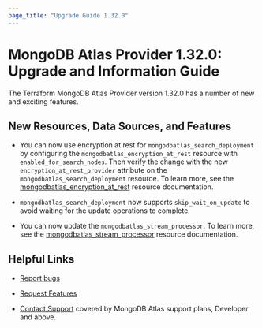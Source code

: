 ```yaml
---
page_title: "Upgrade Guide 1.32.0"
---
```


# MongoDB Atlas Provider 1.32.0: Upgrade and Information Guide

The Terraform MongoDB Atlas Provider version 1.32.0 has a number of new and exciting features.

## New Resources, Data Sources, and Features

- You can now use encryption at rest for `mongodbatlas_search_deployment` by configuring the `mongodbatlas_encryption_at_rest` resource with `enabled_for_search_nodes`. Then verify the change with the new `encryption_at_rest_provider` attribute on the `mongodbatlas_search_deployment` resource. To learn more, see the [mongodbatlas_encryption_at_rest](https://registry.terraform.io/providers/mongodb/mongodbatlas/latest/docs/resources/encryption_at_rest#enabled_for_search_nodes-1) resource documentation.

- `mongodbatlas_search_deployment` now supports `skip_wait_on_update` to avoid waiting for the update operations to complete.

- You can now update the `mongodbatlas_stream_processor`. To learn more, see the [mongodbatlas_stream_processor](https://registry.terraform.io/providers/mongodb/mongodbatlas/latest/docs/resources/stream_processor) resource documentation.

## Helpful Links

* [Report bugs](https://github.com/mongodb/terraform-provider-mongodbatlas/issues)

* [Request Features](https://feedback.mongodb.com/forums/924145-atlas?category_id=370723)

* [Contact Support](https://docs.atlas.mongodb.com/support/) covered by MongoDB Atlas support plans, Developer and above.
